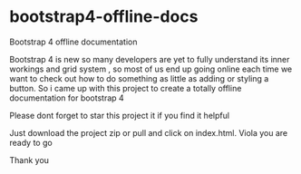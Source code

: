 # bootstrap4-offline-docs
Bootstrap 4 offline documentation

Bootstrap 4 is new so many developers are yet to fully understand its inner workings and grid system , so most of us end up going online each time we want to check out how to do something as little as adding or styling a button. So i came up with this project to create a totally offline documentation for bootstrap 4

Please dont forget to star this project it if you find it helpful

Just download the project zip or pull  and click on index.html. 
Viola you are ready to go

Thank you
